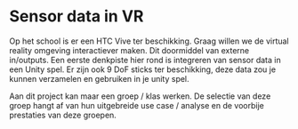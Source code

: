 # Sensor data in VR

Op het school is er een HTC Vive ter beschikking. Graag willen we de virtual
reality omgeving interactiever maken. Dit doormiddel van externe in/outputs.
Een eerste denkpiste hier rond is integreren van sensor data in een Unity spel.
Er zijn ook 9 DoF sticks ter beschikking, deze data zou je kunnen verzamelen en
gebruiken in je unity spel.

Aan dit project kan maar een groep / klas werken. De selectie van deze groep
hangt af van hun uitgebreide use case / analyse en de voorbije prestaties van
deze groepen.

